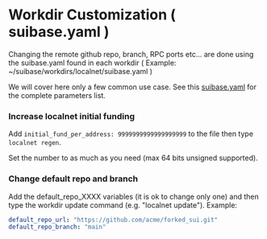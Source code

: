# Workdir Customization ( suibase.yaml )

Changing the remote github repo, branch, RPC ports etc... are done using the suibase.yaml found in each workdir ( Example: ~/suibase/workdirs/localnet/suibase.yaml )

We will cover here only a few common use case. See this [suibase.yaml](https://github.com/sui-base/suibase/blob/main/scripts/defaults/localnet/suibase.yaml) for the complete parameters list.

### Increase localnet initial funding
Add ```initial_fund_per_address: 9999999999999999999``` to the file then type ```localnet regen```.

Set the number to as much as you need (max 64 bits unsigned supported).

### Change default repo and branch
Add the default_repo_XXXX variables (it is ok to change only one) and then type the workdir update command (e.g. "localnet update"). Example:

``` yaml
default_repo_url: "https://github.com/acme/forked_sui.git"
default_repo_branch: "main"
```

